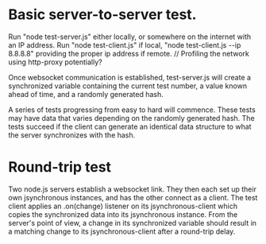 # Basic server-to-server test.
Run "node test-server.js" either locally, or somewhere on the internet with an IP address.
Run "node test-client.js" if local, "node test-client.js --ip 8.8.8.8" providing the proper ip address if remote.
// Profiling the network using http-proxy potentially?

Once websocket communication is established, test-server.js will create a synchronized variable containing the current test number, a value known ahead of time, and a randomly generated hash.

A series of tests progressing from easy to hard will commence. These tests may have data that varies depending on the randomly generated hash. The tests succeed if the client can generate an identical data structure to what the server synchronizes with the hash.

# Round-trip test
Two node.js servers establish a websocket link. They then each set up their own jsynchronous instances, and has the other connect as a client. The test client applies an .on(change) listener on its jsynchronous-client which copies the synchronized data into its jsynchronous instance. From the server's point of view, a change in its synchronized variable should result in a matching change to its jsynchronous-client after a round-trip delay.
